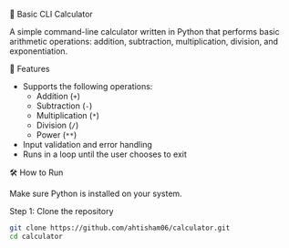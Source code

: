 🧮 Basic CLI Calculator

A simple command-line calculator written in Python that performs basic arithmetic operations: addition, subtraction, multiplication, division, and exponentiation.

🚀 Features

- Supports the following operations:
  - Addition (`+`)
  - Subtraction (`-`)
  - Multiplication (`*`)
  - Division (`/`)
  - Power (`**`)
- Input validation and error handling
- Runs in a loop until the user chooses to exit

🛠️ How to Run

Make sure Python is installed on your system.

Step 1: Clone the repository

```bash
git clone https://github.com/ahtisham06/calculator.git
cd calculator
